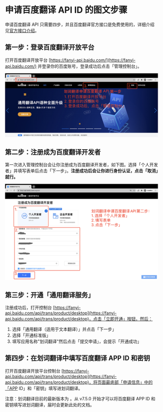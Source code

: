 # 申请百度翻译 API ID 的图文步骤

申请百度翻译 API 只需要四步，并且百度翻译官方接口是免费使用的，详细介绍见[官方接口介绍](use-official-api.html)。

## 第一步：登录百度翻译开放平台

打开百度翻译开放平台 [https://fanyi-api.baidu.com/](https://fanyi-api.baidu.com/) 并登录你的百度账号，登录成功后点击「管理控制台」。

![划词翻译申请百度翻译 API 第一步](./.vuepress/public/baidu-api-1.png)

## 第二步：注册成为百度翻译开发者

第一次进入管理控制台会让你注册成为百度翻译开发者，如下图。选择「个人开发者」并填写表单后点击「下一步」。**注册成功后会让你进行身份认证，点击「取消」就行。**

![划词翻译申请百度翻译 API 第二步](./.vuepress/public/baidu-api-step-2.png)

## 第三步：开通「通用翻译服务」

注册成功后，打开控制台 [https://fanyi-api.baidu.com/api/trans/product/desktop](https://fanyi-api.baidu.com/api/trans/product/desktop)，点击「立即开通」按钮，然后：

1. 选择「通用翻译（适用于文本翻译）」并点击「下一步」
2. 选择「开通标准版」
3. 填写应用名称"划词翻译"然后点击「提交申请」，会提示「开通成功」

## 第四步：在划词翻译中填写百度翻译 APP ID 和密钥

打开百度翻译开放平台控制台 [https://fanyi-api.baidu.com/api/trans/product/desktop](https://fanyi-api.baidu.com/api/trans/product/desktop)，将页面最底部「申请信息」中的「APP ID」和「密钥」填写进划词翻译。

注意：划词翻译目前的最新版本为 <LatestVersion />。从 v7.5.0 开始才可以将百度翻译 APP ID 和密钥填写进划词翻译，届时会更新此处的文档。